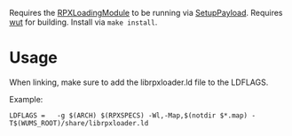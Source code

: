 Requires the [RPXLoadingModule](https://github.com/wiiu-env/RPXLoadingModule) to be running via [SetupPayload](https://github.com/wiiu-env/SetupPayload).
Requires [wut](https://github.com/decaf-emu/wut) for building.
Install via `make install`.

# Usage
When linking, make sure to add the librpxloader.ld file to the LDFLAGS.

Example:
```
LDFLAGS	=	-g $(ARCH) $(RPXSPECS) -Wl,-Map,$(notdir $*.map) -T$(WUMS_ROOT)/share/librpxloader.ld
```